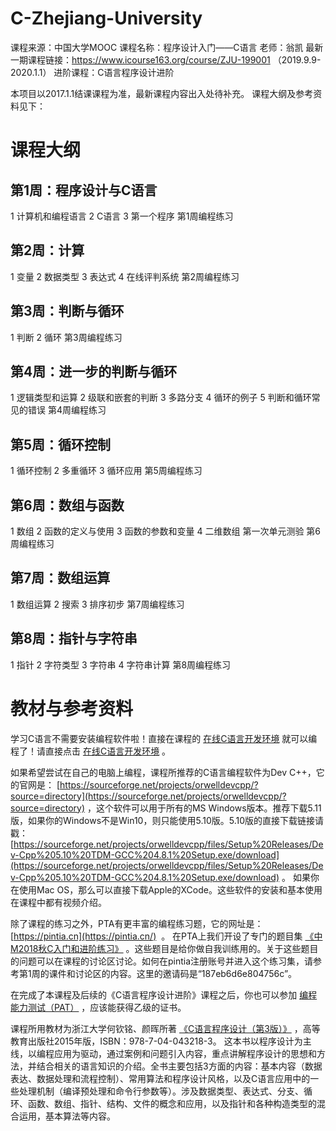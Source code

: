 # C-Zhejiang-University
课程来源：中国大学MOOC
课程名称：程序设计入门——C语言
老师：翁凯
最新一期课程链接：https://www.icourse163.org/course/ZJU-199001 （2019.9.9-2020.1.1）
进阶课程：C语言程序设计进阶

本项目以2017.1.1结课课程为准，最新课程内容出入处待补充。
课程大纲及参考资料见下：

# 课程大纲
## 第1周：程序设计与C语言
1 计算机和编程语言
2 C语言
3 第一个程序
第1周编程练习
## 第2周：计算
1 变量
2 数据类型
3 表达式
4 在线评判系统
第2周编程练习
## 第3周：判断与循环
1 判断
2 循环
第3周编程练习
## 第4周：进一步的判断与循环
1 逻辑类型和运算
2 级联和嵌套的判断
3 多路分支
4 循环的例子
5 判断和循环常见的错误
第4周编程练习
## 第5周：循环控制
1 循环控制
2 多重循环
3 循环应用
第5周编程练习
## 第6周：数组与函数
1 数组
2 函数的定义与使用
3 函数的参数和变量
4 二维数组
第一次单元测验
第6周编程练习
## 第7周：数组运算
1 数组运算
2 搜索
3 排序初步
第7周编程练习
## 第8周：指针与字符串
1 指针
2 字符类型
3 字符串
4 字符串计算
第8周编程练习
# 教材与参考资料
学习C语言不需要安装编程软件啦！直接在课程的 [在线C语言开发环境](https://clin.icourse163.org/) 就可以编程了！请直接点击 [在线C语言开发环境](https://clin.icourse163.org/) 。

如果希望尝试在自己的电脑上编程，课程所推荐的C语言编程软件为Dev C++，它的官网是： [https://sourceforge.net/projects/orwelldevcpp/?source=directory](https://sourceforge.net/projects/orwelldevcpp/?source=directory) ，这个软件可以用于所有的MS Windows版本。推荐下载5.11版，如果你的Windows不是Win10，则只能使用5.10版。5.10版的直接下载链接请戳： [https://sourceforge.net/projects/orwelldevcpp/files/Setup%20Releases/Dev-Cpp%205.10%20TDM-GCC%204.8.1%20Setup.exe/download](https://sourceforge.net/projects/orwelldevcpp/files/Setup%20Releases/Dev-Cpp%205.10%20TDM-GCC%204.8.1%20Setup.exe/download) 。
如果你在使用Mac OS，那么可以直接下载Apple的XCode。这些软件的安装和基本使用在课程中都有视频介绍。

除了课程的练习之外，PTA有更丰富的编程练习题，它的网址是： [https://pintia.cn](https://pintia.cn/)  。
在PTA上我们开设了专门的题目集 [《中M2018秋C入门和进阶练习》](https://pintia.cn/problem-sets/1105103403392946176/problems) 。这些题目是给你做自我训练用的。关于这些题目的问题可以在课程的讨论区讨论。如何在pintia注册账号并进入这个练习集，请参考第1周的课件和讨论区的内容。这里的邀请码是“187eb6d6e804756c”。

在完成了本课程及后续的《C语言程序设计进阶》课程之后，你也可以参加 [编程能力测试（PAT）](https://www.patest.cn/) ，应该能获得乙级的证书。

课程所用教材为浙江大学何钦铭、颜晖所著 [《C语言程序设计（第3版）》](https://detail.tmall.com/item.htm?spm=a220m.1000862.1000725.1.EAdHGP&id=522555242559&is_b=1&cat_id=2&q=%BA%CE%C7%D5%C3%FA&rn=d104b2ad24867586c44f0d7a3b2dbbdf) ，高等教育出版社2015年版，ISBN：978-7-04-043218-3。
这本书以程序设计为主线，以编程应用为驱动，通过案例和问题引入内容，重点讲解程序设计的思想和方法，并结合相关的语言知识的介绍。全书主要包括3方面的内容：基本内容（数据表达、数据处理和流程控制）、常用算法和程序设计风格，以及C语言应用中的一些处理机制（编译预处理和命令行参数等）。涉及数据类型、表达式、分支、循环、函数、数组、指针、结构、文件的概念和应用，以及指针和各种构造类型的混合运用，基本算法等内容。
